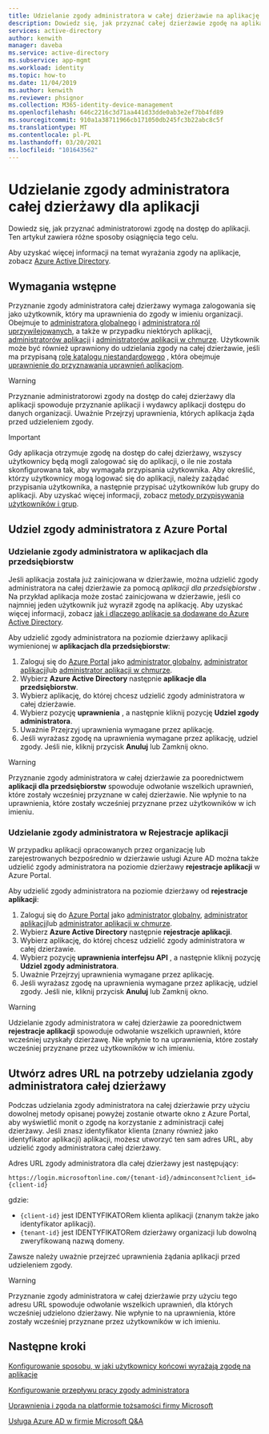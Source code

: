 ```yaml
---
title: Udzielanie zgody administratora w całej dzierżawie na aplikację — Azure AD
description: Dowiedz się, jak przyznać całej dzierżawie zgodę na aplikację, tak aby użytkownicy końcowi nie monitowani o zgodę podczas logowania się do aplikacji.
services: active-directory
author: kenwith
manager: daveba
ms.service: active-directory
ms.subservice: app-mgmt
ms.workload: identity
ms.topic: how-to
ms.date: 11/04/2019
ms.author: kenwith
ms.reviewer: phsignor
ms.collection: M365-identity-device-management
ms.openlocfilehash: 646c2216c3d71aa441d33dde0ab3e2ef7bb4fd89
ms.sourcegitcommit: 910a1a38711966cb171050db245fc3b22abc8c5f
ms.translationtype: MT
ms.contentlocale: pl-PL
ms.lasthandoff: 03/20/2021
ms.locfileid: "101643562"
---
```

# <a name="grant-tenant-wide-admin-consent-to-an-application"></a>Udzielanie zgody administratora całej dzierżawy dla aplikacji

  Dowiedz się, jak przyznać administratorowi zgodę na dostęp do aplikacji. Ten artykuł zawiera różne sposoby osiągnięcia tego celu.

Aby uzyskać więcej informacji na temat wyrażania zgody na aplikacje, zobacz [Azure Active Directory](../develop/consent-framework.md).

## <a name="prerequisites"></a>Wymagania wstępne

Przyznanie zgody administratora całej dzierżawy wymaga zalogowania się jako użytkownik, który ma uprawnienia do zgody w imieniu organizacji. Obejmuje to [administratora globalnego](../roles/permissions-reference.md#global-administrator) i [administratora ról uprzywilejowanych](../roles/permissions-reference.md#privileged-role-administrator), a także w przypadku niektórych aplikacji, [administratorów aplikacji](../roles/permissions-reference.md#application-administrator) i [administratorów aplikacji w chmurze](../roles/permissions-reference.md#cloud-application-administrator). Użytkownik może być również uprawniony do udzielania zgody na całej dzierżawie, jeśli ma przypisaną [rolę katalogu niestandardowego](../roles/custom-create.md) , która obejmuje [uprawnienie do przyznawania uprawnień aplikacjom](../roles/custom-consent-permissions.md).

> [!WARNING]
> Przyznanie administratorowi zgody na dostęp do całej dzierżawy dla aplikacji spowoduje przyznanie aplikacji i wydawcy aplikacji dostępu do danych organizacji. Uważnie Przejrzyj uprawnienia, których aplikacja żąda przed udzieleniem zgody.

> [!IMPORTANT]
> Gdy aplikacja otrzymuje zgodę na dostęp do całej dzierżawy, wszyscy użytkownicy będą mogli zalogować się do aplikacji, o ile nie została skonfigurowana tak, aby wymagała przypisania użytkownika. Aby określić, którzy użytkownicy mogą logować się do aplikacji, należy zażądać przypisania użytkownika, a następnie przypisać użytkowników lub grupy do aplikacji. Aby uzyskać więcej informacji, zobacz [metody przypisywania użytkowników i grup](./assign-user-or-group-access-portal.md).

## <a name="grant-admin-consent-from-the-azure-portal"></a>Udziel zgody administratora z Azure Portal

### <a name="grant-admin-consent-in-enterprise-apps"></a>Udzielanie zgody administratora w aplikacjach dla przedsiębiorstw

Jeśli aplikacja została już zainicjowana w dzierżawie, można udzielić zgody administratora na całej dzierżawie za pomocą *aplikacji dla przedsiębiorstw* . Na przykład aplikacja może zostać zainicjowana w dzierżawie, jeśli co najmniej jeden użytkownik już wyraził zgodę na aplikację. Aby uzyskać więcej informacji, zobacz [jak i dlaczego aplikacje są dodawane do Azure Active Directory](../develop/active-directory-how-applications-are-added.md).

Aby udzielić zgody administratora na poziomie dzierżawy aplikacji wymienionej w **aplikacjach dla przedsiębiorstw**:

1. Zaloguj się do [Azure Portal](https://portal.azure.com) jako [administrator globalny](../roles/permissions-reference.md#global-administrator), [administrator aplikacji](../roles/permissions-reference.md#application-administrator)lub [administrator aplikacji w chmurze](../roles/permissions-reference.md#cloud-application-administrator).
2. Wybierz **Azure Active Directory** następnie **aplikacje dla przedsiębiorstw**.
3. Wybierz aplikację, do której chcesz udzielić zgody administratora w całej dzierżawie.
4. Wybierz pozycję **uprawnienia** , a następnie kliknij pozycję **Udziel zgody administratora**.
5. Uważnie Przejrzyj uprawnienia wymagane przez aplikację.
6. Jeśli wyrażasz zgodę na uprawnienia wymagane przez aplikację, udziel zgody. Jeśli nie, kliknij przycisk **Anuluj** lub Zamknij okno.

> [!WARNING]
> Przyznanie zgody administratora w całej dzierżawie za poorednictwem **aplikacji dla przedsiębiorstw** spowoduje odwołanie wszelkich uprawnień, które zostały wcześniej przyznane w całej dzierżawie. Nie wpłynie to na uprawnienia, które zostały wcześniej przyznane przez użytkowników w ich imieniu. 

### <a name="grant-admin-consent-in-app-registrations"></a>Udzielanie zgody administratora w Rejestracje aplikacji

W przypadku aplikacji opracowanych przez organizację lub zarejestrowanych bezpośrednio w dzierżawie usługi Azure AD można także udzielić zgody administratora na poziomie dzierżawy **rejestracje aplikacji** w Azure Portal.

Aby udzielić zgody administratora na poziomie dzierżawy od **rejestracje aplikacji**:

1. Zaloguj się do [Azure Portal](https://portal.azure.com) jako [administrator globalny](../roles/permissions-reference.md#global-administrator), [administrator aplikacji](../roles/permissions-reference.md#application-administrator)lub [administrator aplikacji w chmurze](../roles/permissions-reference.md#cloud-application-administrator).
2. Wybierz **Azure Active Directory** następnie **rejestracje aplikacji**.
3. Wybierz aplikację, do której chcesz udzielić zgody administratora w całej dzierżawie.
4. Wybierz pozycję **uprawnienia interfejsu API** , a następnie kliknij pozycję **Udziel zgody administratora**.
5. Uważnie Przejrzyj uprawnienia wymagane przez aplikację.
6. Jeśli wyrażasz zgodę na uprawnienia wymagane przez aplikację, udziel zgody. Jeśli nie, kliknij przycisk **Anuluj** lub Zamknij okno.

> [!WARNING]
> Udzielanie zgody administratora w całej dzierżawie za poorednictwem **rejestracje aplikacji** spowoduje odwołanie wszelkich uprawnień, które wcześniej uzyskały dzierżawę. Nie wpłynie to na uprawnienia, które zostały wcześniej przyznane przez użytkowników w ich imieniu. 

## <a name="construct-the-url-for-granting-tenant-wide-admin-consent"></a>Utwórz adres URL na potrzeby udzielania zgody administratora całej dzierżawy

Podczas udzielania zgody administratora na całej dzierżawie przy użyciu dowolnej metody opisanej powyżej zostanie otwarte okno z Azure Portal, aby wyświetlić monit o zgodę na korzystanie z administracji całej dzierżawy. Jeśli znasz identyfikator klienta (znany również jako identyfikator aplikacji) aplikacji, możesz utworzyć ten sam adres URL, aby udzielić zgody administratora całej dzierżawy.

Adres URL zgody administratora dla całej dzierżawy jest następujący:

```http
https://login.microsoftonline.com/{tenant-id}/adminconsent?client_id={client-id}
```

gdzie:

* `{client-id}` jest IDENTYFIKATORem klienta aplikacji (znanym także jako identyfikator aplikacji).
* `{tenant-id}` jest IDENTYFIKATORem dzierżawy organizacji lub dowolną zweryfikowaną nazwą domeny.

Zawsze należy uważnie przejrzeć uprawnienia żądania aplikacji przed udzieleniem zgody.

> [!WARNING]
> Przyznanie zgody administratora w całej dzierżawie przy użyciu tego adresu URL spowoduje odwołanie wszelkich uprawnień, dla których wcześniej udzielono dzierżawy. Nie wpłynie to na uprawnienia, które zostały wcześniej przyznane przez użytkowników w ich imieniu. 

## <a name="next-steps"></a>Następne kroki

[Konfigurowanie sposobu, w jaki użytkownicy końcowi wyrażają zgodę na aplikacje](configure-user-consent.md)

[Konfigurowanie przepływu pracy zgody administratora](configure-admin-consent-workflow.md)

[Uprawnienia i zgoda na platformie tożsamości firmy Microsoft](../develop/v2-permissions-and-consent.md)

[Usługa Azure AD w firmie Microsoft Q&A](/answers/topics/azure-active-directory.html)
